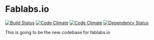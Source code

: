 # Fablabs.io

[![Build Status](https://travis-ci.org/johnrees/fablabs.svg)](https://travis-ci.org/johnrees/fablabs)
[![Code Climate](https://codeclimate.com/github/johnrees/fablabs/badges/gpa.svg)](https://codeclimate.com/github/johnrees/fablabs)
[![Code Climate](https://codeclimate.com/github/johnrees/fablabs/badges/gpa.svg)](https://codeclimate.com/github/johnrees/fablabs)
[![Dependency Status](https://gemnasium.com/johnrees/fablabs.svg)](https://gemnasium.com/johnrees/fablabs)

This is going to be the new codebase for fablabs.io
